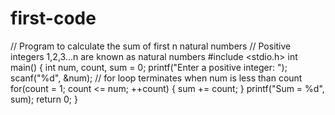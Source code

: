 # first-code
// Program to calculate the sum of first n natural numbers
// Positive integers 1,2,3...n are known as natural numbers
#include <stdio.h>
int main()
{
    int num, count, sum = 0;
    printf("Enter a positive integer: ");
    scanf("%d", &num);
    // for loop terminates when num is less than count
    for(count = 1; count <= num; ++count)
    {
        sum += count;
    }
    printf("Sum = %d", sum);
    return 0;
}
